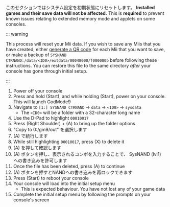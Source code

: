 このセクションではシステム設定を初期状態にリセットします。 **Installed games and their save data will not be affected.** This is **required** to prevent known issues relating to extended memory mode and applets on some consoles.

::: warning

This process will reset your Mii data. If you wish to save any Miis that you have created, either [generate a QR code](https://en-americas-support.nintendo.com/app/answers/detail/a_id/298/~/how-to-generate-a-qr-code%E2%84%A2-for-a-mii) for each Mii that you want to save, or make a backup of `SYSNAND CTRNAND:/data/<ID0>/extdata/00048000/f000000b` before following these instructions. You can restore this file to the same directory _after_ your console has gone through initial setup.

:::

1. Power off your console
2. Press and hold (Start), and while holding (Start), power on your console. This will launch GodMode9
3. Navigate to `[1:] SYSNAND CTRNAND` -> `data` -> `<ID0>` -> `sysdata`
   - The `<ID0>` will be a folder with a 32-character long name
4. Use the D-Pad to highlight `00010017`
5. Press (Right Shoulder) + (A) to bring up the folder options
6. "Copy to 0:/gm9/out" を選択します
7. (A) で続行します
8. While still highlighting `00010017`, press (X) to delete it
9. (A) を押して確認します
10. (A) ボタンを押し、表示されるコンボを入力することで、 SysNAND (lvl1) への書き込みを許可します
11. Once the file has been deleted, press (A) to continue
12. (A) ボタンを押すとNANDへの書き込みを再ロックできます
13. Press (Start) to reboot your console
14. Your console will load into the initial setup menu
    - This is expected behaviour. You have not lost any of your game data
15. Complete the initial setup menu by following the prompts on your console's screen
